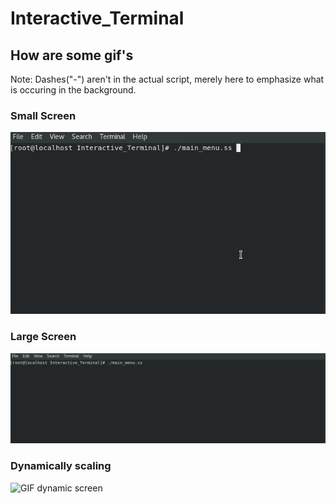 # Interactive_Terminal

## How are some gif's
Note: Dashes("-") aren't in the actual script, merely here to emphasize what is occuring in the background.

### Small Screen
![GIF small screen](https://github.com/JackFlexington/Interactive_Terminal/blob/master/images/small-with-dashes.gif)

### Large Screen
![GIF large screen](https://github.com/JackFlexington/Interactive_Terminal/blob/master/images/large-with-dashes.gif)

### Dynamically scaling
![GIF dynamic screen](https://github.com/JackFlexington/Interactive_Terminal/images/scaling-menu.gif)